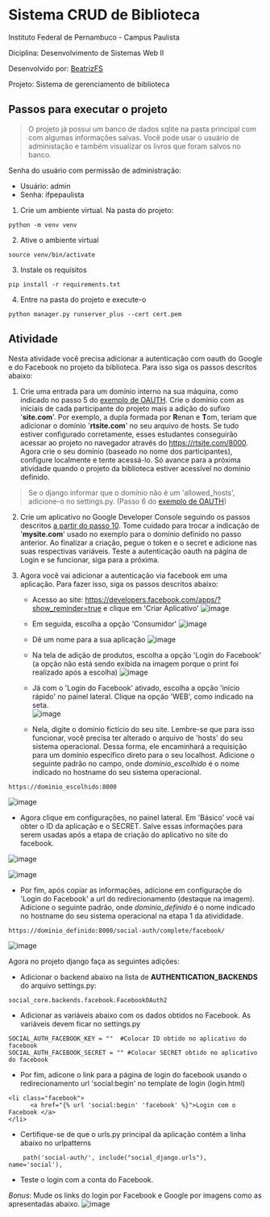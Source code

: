 # Sistema CRUD de Biblioteca

Instituto Federal de Pernambuco  - Campus Paulista 

Diciplina: Desenvolvimento de Sistemas Web II

Desenvolvido por:  [BeatrizFS](https://github.com/BeatrizFS/)

Projeto: Sistema de gerenciamento de biblioteca

## Passos para executar o projeto


> O projeto já possui um banco de dados sqlite na pasta principal com
> com algumas informações salvas. Você pode usar o usuário de administação
> e também visualizar os livros que foram salvos no banco. 

Senha do usuário com permissão de administração:
- Usuário: admin
- Senha: ifpepaulista

1. Crie um ambiente virtual. Na pasta do projeto: 

```
python -m venv venv
```

2. Ative o ambiente virtual
```
source venv/bin/activate
```

3. Instale os requisitos
```
pip install -r requirements.txt
```

4. Entre na pasta do projeto e execute-o
```
python manager.py runserver_plus --cert cert.pem
```

## Atividade 
Nesta atividade você precisa adicionar a autenticação com oauth do Google e do Facebook no projeto da biblioteca. Para isso siga os passos descritos abaixo: 

1. Crie uma entrada para um domínio interno na sua máquina, como indicado no passo 5 do [exemplo de OAUTH](https://github.com/rodrigoclira/devweb2/tree/main/autenticacao-social). Crie o domínio com as iniciais de cada participante do projeto mais a adição do sufixo '**site.com**'. Por exemplo, a dupla formada por **R**enan e **T**om, teriam  que adicionar o domínio '**rtsite.com**' no seu arquivo de hosts. Se tudo estiver configurado corretamente, esses estudantes conseguirão acessar ao  projeto no navegador através do https://rtsite.com/8000. Agora crie o seu domínio (baseado no nome dos participantes), configure localmente e tente acessá-lo. Só avance para a próxima atividade quando o projeto da biblioteca estiver acessível no domínio definido.

> Se o django informar que o domínio não é um 'allowed_hosts', adicione-o no settings.py. (Passo 6 do [exemplo de OAUTH](https://github.com/rodrigoclira/devweb2/tree/main/autenticacao-social)) 

2. Crie um aplicativo no Google Developer Console seguindo os passos descritos [a partir do passo 10](https://github.com/rodrigoclira/devweb2/tree/main/autenticacao-social). Tome cuidado para trocar a indicação de '**mysite.com**' usado no exemplo para o domínio definido no passo anterior. Ao finalizar a criação, pegue o token e o secret e adicione nas suas respectivas variáveis. Teste a autenticação oauth na página de Login e se funcionar, siga para a próxima. 

3. Agora você vai adicionar a autenticação via facebook em uma aplicação. Para fazer isso, siga os passos descritos abaixo:
   - Acesso ao site: https://developers.facebook.com/apps/?show_reminder=true e clique em 'Criar Aplicativo'
![image](https://user-images.githubusercontent.com/276077/166114761-e9b09073-3cee-4c5c-800a-619e694e98c3.png)


   - Em seguida, escolha a opção 'Consumidor'
![image](https://user-images.githubusercontent.com/276077/166114779-922c9385-fb37-425c-af4b-c0382aae707e.png)


   - Dê um nome para a sua aplicação
![image](https://user-images.githubusercontent.com/276077/166114797-7e0b04fb-9476-4eb4-b434-561777f9fa82.png)

   - Na tela de adição de produtos, escolha a opção 'Login do Facebook' (a opção não está sendo exibida na imagem porque o print foi realizado após a escolha)
![image](https://user-images.githubusercontent.com/276077/166114881-b14ecca7-bf1a-4a0d-b0bf-6fd5f721516c.png)

   - Já com o 'Login do Facebook' ativado, escolha a opção 'início rápido' no painel lateral. Clique na opção 'WEB', como indicado na seta.  
![image](https://user-images.githubusercontent.com/276077/166114898-02ab2f4c-a8ef-4cee-8ad5-d2ce1b19fe5d.png)

   - Nela, digite o domínio fictício do seu site. Lembre-se que para isso funcionar, vocẽ precisa ter alterado o arquivo de 'hosts' do seu sistema operacional. Dessa forma, ele encaminhará a requisição para um domínio específico direto para o seu localhost. Adicione o seguinte padrão no campo, onde *dominio_escolhido* é o nome indicado no hostname do seu sistema operacional.

```
https://dominio_escolhido:8000
```

![image](https://user-images.githubusercontent.com/276077/166114960-0678afee-bdf3-4dc9-904e-c7e851a20f65.png)

<!-- ![image](https://user-images.githubusercontent.com/276077/166114998-d8a9a060-1e2a-401d-a050-a06435ba40f1.png) -->

   - Agora clique em configurações, no painel lateral. Em 'Básico' você vai obter o ID da aplicação e o SECRET. Salve essas informações para serem usadas após a etapa de criação do aplicativo no site do facebook. 

![image](https://user-images.githubusercontent.com/276077/166115090-aeff0b29-68c5-4ee0-b5e6-1bfd5cbd6734.png)


<!-- ![image](https://user-images.githubusercontent.com/276077/166115122-a72d3178-c387-4599-8854-2355060611ef.png) -->


 ![image](https://user-images.githubusercontent.com/276077/166115185-33b4f10a-baaf-48d6-bea4-6f6f771b857e.png)

<!-- ![image](https://user-images.githubusercontent.com/276077/166115224-01fd1e44-784c-423e-81ff-93b6b40f4213.png) -->

<!--  ![image](https://user-images.githubusercontent.com/276077/166115407-c76baebf-4900-4de7-9801-1f67f27332be.png) -->

 <!-- ![image](https://user-images.githubusercontent.com/276077/166115472-bb732061-8590-408a-b3bd-f27a6693d2ee.png)  -->

   - Por fim, após copiar as informações, adicione em configuraçõe do 'Login do Facebook' a url do redirecionamento (destaque na imagem). 
Adicione o seguinte padrão, onde *dominio_definido* é o nome indicado no hostname do seu sistema operacional na etapa 1 da ativididade.

```
https://dominio_definido:8000/social-auth/complete/facebook/
```

![image](https://user-images.githubusercontent.com/276077/166115567-de99dd91-2024-4b5a-aa7e-cc3a343ddb86.png) 

Agora no projeto django faça as seguintes adições: 

   - Adicionar o backend abaixo na lista de **AUTHENTICATION_BACKENDS** do arquivo settings.py: 

```
social_core.backends.facebook.FacebookOAuth2
```

   - Adicionar as variáveis abaixo com os dados obtidos no Facebook. As variáveis devem ficar no settings.py 

```
SOCIAL_AUTH_FACEBOOK_KEY = ""  #Colocar ID obtido no aplicativo do facebook
SOCIAL_AUTH_FACEBOOK_SECRET = "" #Colocar SECRET obtido no aplicativo do facebook
```

   - Por fim, adicone o link para a página de login do facebook usando o redirecionamento url 'social:begin' no template de login (login.html)

```
<li class="facebook">
      <a href="{% url 'social:begin' 'facebook' %}">Login com o Facebook </a>
</li>

```

   - Certifique-se de que o urls.py principal da aplicação contém a linha abaixo no urlpatterns

```
    path('social-auth/', include("social_django.urls"), name='social'),
```

   - Teste o login com a conta do Facebook. 

_Bonus_: 
Mude os links do login por Facebook e Google por imagens como as apresentadas abaixo. 
![image](https://user-images.githubusercontent.com/276077/166115991-ce422980-86dc-4c56-826c-439f4a292974.png)
